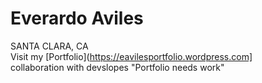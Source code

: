 # Everardo Aviles
SANTA CLARA, CA  
Visit my [Portfolio](https://eavilesportfolio.wordpress.com]  
collaboration with devslopes "Portfolio needs work"
